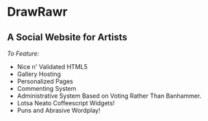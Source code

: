 DrawRawr
=======
A Social Website for Artists
----------------------------

<em>To Feature: </em>
<ul>
 <li>Nice n' Validated HTML5</li>
 <li>Gallery Hosting</li>
 <li>Personalized Pages</li>
 <li>Commenting System</li>
 <li>Administrative System Based on Voting Rather Than Banhammer.</li>
 <li>Lotsa Neato Coffeescript Widgets!</li>
 <li>Puns and Abrasive Wordplay!</li>
</ul>
